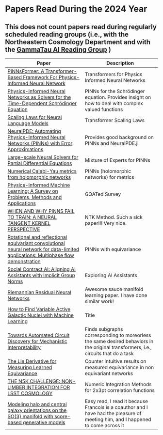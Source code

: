 # Papers Read During the 2024 Year

## This does not count papers read during regularly scheduled reading groups (i.e., with the Northeastern Cosmology Department and with the [GammaTau AI Reading Group](https://github.com/GammaTauAI/WeeklyReadingsArchive) )

| Paper | Description | 
|-------| ------------| 
| [PINNsFormer: A Transformer-Based Framework For Physics-Informed Neural Network](https://arxiv.org/abs/2307.11833) | Transformers for Physics Informed Neural Networks |
| [Physics-Informed Neural Networks as Solvers for the Time-Dependent Schrödinger Equation](https://arxiv.org/pdf/2210.12522.pdf) | PINNs for the Schrödinger equation. Provides insight on how to deal with complex valued functions |
| [Scaling Laws for Neural Language Models](https://arxiv.org/pdf/2001.08361.pdf) | Transformer Scaling Laws |
| [NeuralPDE: Automating Physics-Informed Neural Networks (PINNs) with Error Approximations](https://arxiv.org/pdf/2107.09443.pdf) | Provides good background on PINNs and NeuralPDE.jl |
| [Large-scale Neural Solvers for Partial Differential Equations](https://arxiv.org/pdf/2009.03730.pdf) | Mixture of Experts for PINNs |
| [Numerical Calabi-Yau metrics from holomorphic networks](https://arxiv.org/pdf/2012.04797.pdf) | PINNs (holomorphic networks) for metrics |
| [Physics-Informed Machine Learning: A Survey on Problems, Methods and Applications](https://arxiv.org/pdf/2211.08064.pdf) | GOATed Survey |
| [WHEN AND WHY PINNS FAIL TO TRAIN: A NEURAL TANGENT KERNEL PERSPECTIVE](https://arxiv.org/pdf/2007.14527.pdf) | NTK Method. Such a sick paper!!! Very nice. |
| [Rotational and reflectional equivariant convolutional neural network for data-limited applications: Multiphase flow demonstration](https://pubs.aip.org/aip/pof/article/33/10/103323/1064980/Rotational-and-reflectional-equivariant) | PINNs with equivariance |
| [Social Contract AI: Aligning AI Assistants with Implicit Group Norms](https://arxiv.org/pdf/2310.17769.pdf) | Exploring AI Assistants |
| [Riemannian Residual Neural Networks](https://arxiv.org/pdf/2310.10013.pdf) | Awesome sauce manifold learning paper. I have done similar work! |
| [How to Find Variable Active Galactic Nuclei with Machine Learning](https://arxiv.org/pdf/1908.07542.pdf) | Title |
| [Towards Automated Circuit Discovery for Mechanistic Interpretability](https://arxiv.org/pdf/2304.14997.pdf) | Finds subgraphs corresponding to moreorless the same desired behaviors in the original transformers, i.e., circuits that do a task |
| [The Lie Derivative for Measuring Learned Equivariance](https://arxiv.org/pdf/2210.02984.pdf) | Counter intuitive results on measured equivariance in non equivariant networks |
| [THE N5K CHALLENGE: NON-LIMBER INTEGRATION FOR LSST COSMOLOGY](https://arxiv.org/pdf/2212.04291.pdf) | Numeric Integration Methods for 2x3pt correlation functions |
| [Modeling halo and central galaxy orientations on the SO(3) manifold with score-based generative models](https://arxiv.org/pdf/2212.05592.pdf) | Easy read, I read it because Francois is a coauthor and I have had the pleasure of meeting him, and I happened to come across it |
